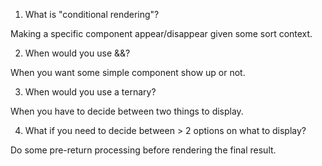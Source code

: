 1. What is "conditional rendering"?

Making a specific component appear/disappear given some sort context.

2. When would you use &&?

When you want some simple component show up or not.

3. When would you use a ternary?

When you have to decide between two things to display.

4. What if you need to decide between > 2 options on
   what to display?

Do some pre-return processing before rendering the final result.